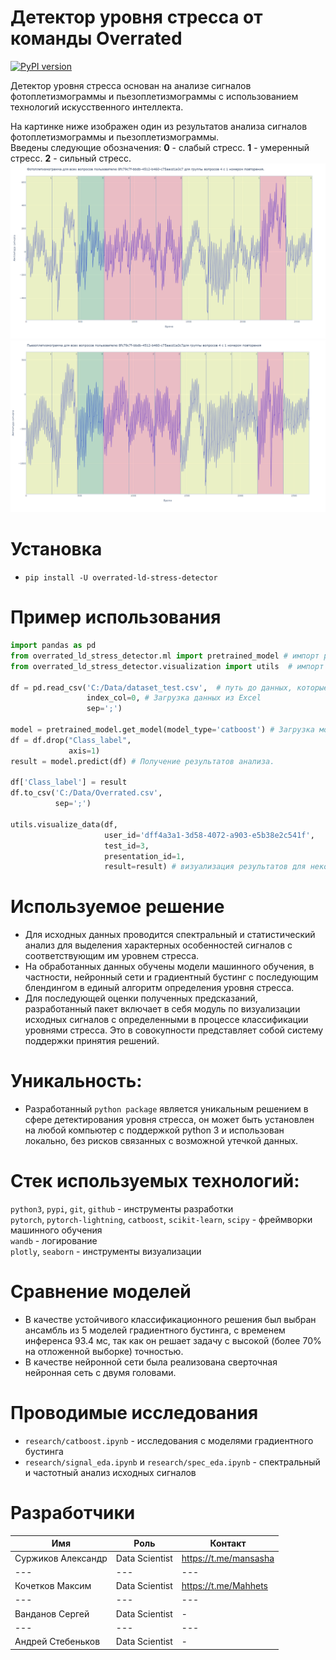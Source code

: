 # Детектор уровня стресса от команды Overrated
[![PyPI version](https://badge.fury.io/py/overrated-ld-stress-detector.svg)](https://badge.fury.io/py/overrated-ld-stress-detector)

Детектор уровня стресса основан на анализе сигналов фотоплетизмограммы и пьезоплетизмограммы с использованием технологий искусственного интеллекта.

На картинке ниже изображен один из результатов анализа сигналов фотоплетизмограммы и пьезоплетизмограммы.  
Введены следующие обозначения: **0** - слабый стресс. **1** - умеренный стресс. **2** - сильный стресс.
![photo_example](https://github.com/mansasha21/overrated-ld-stress-detector/blob/main/img/photo_example.png?raw=true)
![phezo_example](https://github.com/mansasha21/overrated-ld-stress-detector/blob/main/img/phezo_example.png?raw=true)

# Установка
- `pip install -U overrated-ld-stress-detector`

# Пример использования
```python
import pandas as pd
from overrated_ld_stress_detector.ml import pretrained_model # импорт разработанного решения предсказания
from overrated_ld_stress_detector.visualization import utils  # импорт разработанного решения визуализации

df = pd.read_csv('C:/Data/dataset_test.csv',  # путь до данных, которые необходимо проанализировать
                 index_col=0, # Загрузка данных из Excel
                 sep=';')

model = pretrained_model.get_model(model_type='catboost') # Загрузка модели. Доступные модели: 'catboost' и 'cnn'
df = df.drop("Class_label",
             axis=1)
result = model.predict(df) # Получение результатов анализа.

df['Class_label'] = result
df.to_csv('C:/Data/Overrated.csv',
          sep=';')

utils.visualize_data(df,
                     user_id='dff4a3a1-3d58-4072-a903-e5b38e2c541f',
                     test_id=3,
                     presentation_id=1,
                     result=result) # визуализация результатов для некоторого пользователя
```

# Используемое решение

- Для исходных данных проводится спектральный и статистический анализ для выделения характерных особенностей сигналов с соответствующим им уровнем стресса.
- На обработанных данных обучены модели машинного обучения, в частности, нейронный сети и градиентный бустинг с последующим блендингом в единый алгоритм определения уровня стресса.
- Для последующей оценки полученных предсказаний, разработанный пакет включает в себя модуль по визуализации исходных сигналов с определенными в процессе классификации уровнями стресса. Это в совокупности представляет собой систему поддержки принятия решений.

# Уникальность:

- Разработанный `python package` является уникальным решением в сфере детектирования уровня стресса, он может быть установлен на любой компьютер с поддержкой python 3 и использован локально, без рисков связанных с возможной утечкой данных.

# Стек используемых технологий:

`python3`, `pypi`, `git`, `github` - инструменты разработки  
`pytorch`, `pytorch-lightning`, `catboost`, `scikit-learn`, `scipy` - фреймворки машинного обучения  
`wandb` - логирование  
`plotly`, `seaborn` - инструменты визуализации  

# Сравнение моделей

- В качестве устойчивого классификационного решения был выбран ансамбль из 5 моделей градиентного бустинга, с временем инференса 93.4 мс, так как он решает задачу с высокой (более 70% на отложенной выборке) точностью.
- В качестве нейронной сети была реализована сверточная нейронная сеть с двумя головами.

# Проводимые исследования

- `research/catboost.ipynb` - исследования с моделями градиентного бустинга
- `research/signal_eda.ipynb` и `research/spec_eda.ipynb` - спектральный и частотный анализ исходных сигналов 


# Разработчики
Имя| Роль | Контакт |
--- | --- | ---  
Суржиков Александр | Data Scientist |  https://t.me/mansasha
--- | --- | ---  
Кочетков Максим | Data Scientist | https://t.me/Mahhets
--- | --- | ---  
Ванданов Сергей | Data Scientist  | -
--- | --- | ---  
Андрей Стебеньков | Data Scientist  | -
